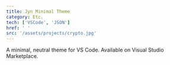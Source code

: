 ```yaml
---
title: Jyn Minimal Theme
category: Etc.
tech: ['VSCode', 'JSON']
href: ' '
src: '/assets/projects/crypto.jpg'
---
```


A minimal, neutral theme for VS Code. Available on Visual Studio Marketplace.
